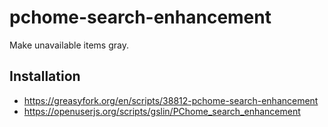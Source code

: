 # pchome-search-enhancement

Make unavailable items gray.

## Installation

* https://greasyfork.org/en/scripts/38812-pchome-search-enhancement
* https://openuserjs.org/scripts/gslin/PChome_search_enhancement
